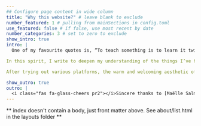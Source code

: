```yaml
---
## Configure page content in wide column
title: "Why this website?" # leave blank to exclude
number_featured: 1 # pulling from mainSections in config.toml
use_featured: false # if false, use most recent by date
number_categories: 3 # set to zero to exclude
show_intro: true
intro: |
  One of my favourite quotes is, “To teach something is to learn it twice.” I believe this because when I was failing math in secondary school, the thing that got me from the doldrums in Year 2 to an A grade when I graduated wasn’t tuition or extra lessons, it was staying back after school every day to teach a friend math.

In this spirit, I write to deepen my understanding of the things I’ve heard and seen. I create tutorials to unravel complex concepts. And I share those that I think could make good conversation starters 🙂

After trying out various platforms, the warm and welcoming aesthetic of this one really resonated with me; just looking at the template inspires creativity. It’s called Apéro— a French tradition of casual gatherings over apéritifs, snacks and anything in between. I hope you enjoy hanging out here, and take with you a thing or two!

show_outro: true
outro: |
  <i class="fas fa-glass-cheers pr2"></i>Sincere thanks to [Maëlle Salmon](https://masalmon.eu/) for her help naming this Hugo theme!
---
```


** index doesn't contain a body, just front matter above.
See about/list.html in the layouts folder **
